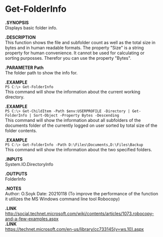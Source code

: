 # Get-FolderInfo
        
**.SYNOPSIS**  
Displays basic folder info.  
        
**.DESCRIPTION**  
This function shows the file and subfolder count as well as the total size in bytes and in human readable formats. The property "Size" is a string property for human convenience. It cannot be used for calculating or sorting purposses. Therefor you can use the property "Bytes".  
        
**.PARAMETER  Path**  
The folder path to show the info for.  
        
**.EXAMPLE**  
`PS C:\> Get-FolderInfo`  
This command will show the information about the current working directory.
        
**.EXAMPLE**  
`PS C:\> Get-ChildItem -Path $env:USERPROFILE -Directory | Get-FolderInfo | Sort-Object -Property Bytes -Descending`  
This command will show the information about all subfolders of the documents folder of the currently logged on user sorted by total size of the folder contents.  
        
**.EXAMPLE**  
`PS C:\> Get-FolderInfo -Path D:\Files\Documents,D:\Files\Backup`  
This command will show the information about the two specified folders.  
        
**.INPUTS**  
System.IO.DirectoryInfo  
        
**.OUTPUTS**  
FolderInfo  
        
**.NOTES**  
Author: O.Soyk
Date:   20210118
(To improve the performance of the function it utilizes the MS Windows command line tool Robocopy)
        
**.LINK**  
        http://social.technet.microsoft.com/wiki/contents/articles/1073.robocopy-and-a-few-examples.aspx  
**.LINK**  
        https://technet.microsoft.com/en-us/library/cc733145(v=ws.10).aspx  
